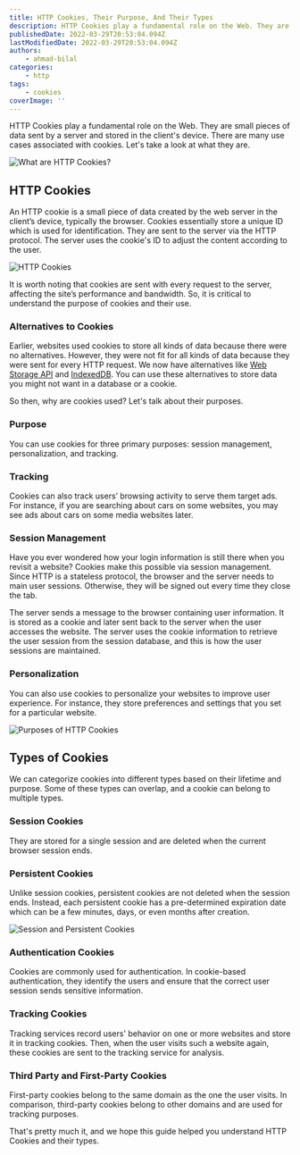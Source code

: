 ```yaml
---
title: HTTP Cookies, Their Purpose, And Their Types
description: HTTP Cookies play a fundamental role on the Web. They are small pieces of data that are sent by a server and stored in the client's device. In this piece, let's look at their types and why they are important.
publishedDate: 2022-03-29T20:53:04.094Z
lastModifiedDate: 2022-03-29T20:53:04.094Z
authors:
    - ahmad-bilal
categories:
    - http
tags:
    - cookies
coverImage: ''
---
```


<Lead>
	HTTP Cookies play a fundamental role on the Web. They are small pieces of
	data sent by a server and stored in the client's device. There are many use
	cases associated with cookies. Let's take a look at what they are.
</Lead>

![What are HTTP Cookies?](https://raw.githubusercontent.com/RapidAPI/DevRel-Stack-Data/production/guides/posts/http-cookie-types/images/cookies.png)

## HTTP Cookies

An HTTP cookie is a small piece of data created by the web server in the client’s device, typically the browser. Cookies essentially store a unique ID which is used for identification. They are sent to the server via the HTTP protocol. The server uses the cookie's ID to adjust the content according to the user.

![HTTP Cookies](https://raw.githubusercontent.com/RapidAPI/DevRel-Stack-Data/production/guides/posts/http-cookie-types/images/detail.png)

It is worth noting that cookies are sent with every request to the server, affecting the site’s performance and bandwidth. So, it is critical to understand the purpose of cookies and their use.

### Alternatives to Cookies

Earlier, websites used cookies to store all kinds of data because there were no alternatives. However, they were not fit for all kinds of data because they were sent for every HTTP request. We now have alternatives like [Web Storage API](https://rapidapi.com/guides/web-storage-api) and [IndexedDB](https://rapidapi.com/guides/indexeddb-api). You can use these alternatives to store data you might not want in a database or a cookie.

So then, why are cookies used? Let's talk about their purposes.

### Purpose

You can use cookies for three primary purposes: session management, personalization, and tracking.

### Tracking

Cookies can also track users’ browsing activity to serve them target ads. For instance, if you are searching about cars on some websites, you may see ads about cars on some media websites later.

### Session Management

Have you ever wondered how your login information is still there when you revisit a website? Cookies make this possible via session management. Since HTTP is a stateless protocol, the browser and the server needs to main user sessions. Otherwise, they will be signed out every time they close the tab.

The server sends a message to the browser containing user information. It is stored as a cookie and later sent back to the server when the user accesses the website. The server uses the cookie information to retrieve the user session from the session database, and this is how the user sessions are maintained.

### Personalization

You can also use cookies to personalize your websites to improve user experience. For instance, they store preferences and settings that you set for a particular website.

![Purposes of HTTP Cookies](https://raw.githubusercontent.com/RapidAPI/DevRel-Stack-Data/production/guides/posts/http-cookie-types/images/purpose.png)

## Types of Cookies

We can categorize cookies into different types based on their lifetime and purpose. Some of these types can overlap, and a cookie can belong to multiple types.

### Session Cookies

They are stored for a single session and are deleted when the current browser session ends.

### Persistent Cookies

Unlike session cookies, persistent cookies are not deleted when the session ends. Instead, each persistent cookie has a pre-determined expiration date which can be a few minutes, days, or even months after creation.

![Session and Persistent Cookies](https://raw.githubusercontent.com/RapidAPI/DevRel-Stack-Data/production/guides/posts/http-cookie-types/images/types.png)

### Authentication Cookies

Cookies are commonly used for authentication. In cookie-based authentication, they identify the users and ensure that the correct user session sends sensitive information.

### Tracking Cookies

Tracking services record users' behavior on one or more websites and store it in tracking cookies. Then, when the user visits such a website again, these cookies are sent to the tracking service for analysis.

### Third Party and First-Party Cookies

First-party cookies belong to the same domain as the one the user visits. In comparison, third-party cookies belong to other domains and are used for tracking purposes.

That's pretty much it, and we hope this guide helped you understand HTTP Cookies and their types.

